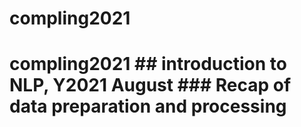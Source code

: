 # compling2021
# compling2021 ## introduction to NLP, Y2021 August ### Recap of data preparation and processing
